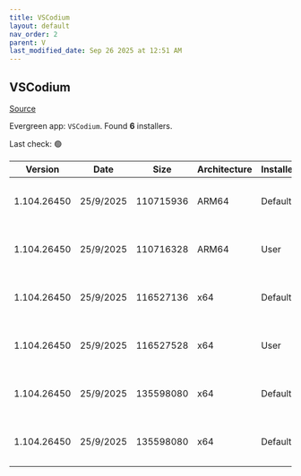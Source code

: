 ```yaml
---
title: VSCodium
layout: default
nav_order: 2
parent: V
last_modified_date: Sep 26 2025 at 12:51 AM
---
```


## VSCodium

[Source](https://vscodium.com)

Evergreen app: `VSCodium`. Found **6** installers.

Last check: 🟢

| Version     | Date      | Size      | Architecture | InstallerType | Type | URI                                                                                                                                                                                                                                  |
| ----------- | --------- | --------- | ------------ | ------------- | ---- | ------------------------------------------------------------------------------------------------------------------------------------------------------------------------------------------------------------------------------------ |
| 1.104.26450 | 25/9/2025 | 110715936 | ARM64        | Default       | exe  | [https://github.com/VSCodium/vscodium/releases/download/1.104.26450/VSCodiumSetup-arm64-1.104.26450.exe](https://github.com/VSCodium/vscodium/releases/download/1.104.26450/VSCodiumSetup-arm64-1.104.26450.exe)                     |
| 1.104.26450 | 25/9/2025 | 110716328 | ARM64        | User          | exe  | [https://github.com/VSCodium/vscodium/releases/download/1.104.26450/VSCodiumUserSetup-arm64-1.104.26450.exe](https://github.com/VSCodium/vscodium/releases/download/1.104.26450/VSCodiumUserSetup-arm64-1.104.26450.exe)             |
| 1.104.26450 | 25/9/2025 | 116527136 | x64          | Default       | exe  | [https://github.com/VSCodium/vscodium/releases/download/1.104.26450/VSCodiumSetup-x64-1.104.26450.exe](https://github.com/VSCodium/vscodium/releases/download/1.104.26450/VSCodiumSetup-x64-1.104.26450.exe)                         |
| 1.104.26450 | 25/9/2025 | 116527528 | x64          | User          | exe  | [https://github.com/VSCodium/vscodium/releases/download/1.104.26450/VSCodiumUserSetup-x64-1.104.26450.exe](https://github.com/VSCodium/vscodium/releases/download/1.104.26450/VSCodiumUserSetup-x64-1.104.26450.exe)                 |
| 1.104.26450 | 25/9/2025 | 135598080 | x64          | Default       | msi  | [https://github.com/VSCodium/vscodium/releases/download/1.104.26450/VSCodium-x64-1.104.26450.msi](https://github.com/VSCodium/vscodium/releases/download/1.104.26450/VSCodium-x64-1.104.26450.msi)                                   |
| 1.104.26450 | 25/9/2025 | 135598080 | x64          | Default       | msi  | [https://github.com/VSCodium/vscodium/releases/download/1.104.26450/VSCodium-x64-updates-disabled-1.104.26450.msi](https://github.com/VSCodium/vscodium/releases/download/1.104.26450/VSCodium-x64-updates-disabled-1.104.26450.msi) |
